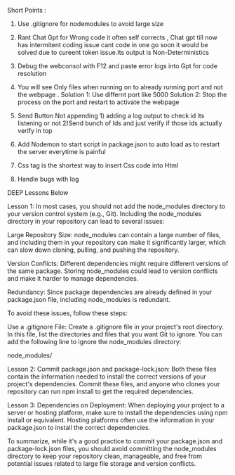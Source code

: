 Short Points :

1. Use .gitignore for nodemodules to avoid large size 
2. Rant Chat Gpt for Wrong code it often self corrects , Chat gpt till now has intermitent coding issue cant code in one go soon it would be solved due to cureent token issue.Its output is Non-Deterministics 
3. Debug the webconsol with F12 and paste  error logs into Gpt for code resolution
4. You will see Only files when running on to already running port and not the webpage .
Solution 1: Use differnt port like 5000
Solution 2: Stop the process on the port and restart to activate the webpage 
5. Send Button Not appending 1) adding a log output to check id its listening or not 
                             2)Send bunch of Ids and just verify if those ids actually verify in top 

 6. Add Nodemon to start script in package.json to auto load as to restart the server everytime is painful
 7. Css tag is the shortest way to insert Css code into Html 
 8. Handle bugs with log 
 




DEEP Lessons Below 


Lesson 1:
In most cases, you should not add the node_modules directory to your version control system (e.g., Git). Including the node_modules directory in your repository can lead to several issues:

Large Repository Size: node_modules can contain a large number of files, and including them in your repository can make it significantly larger, which can slow down cloning, pulling, and pushing the repository.

Version Conflicts: Different dependencies might require different versions of the same package. Storing node_modules could lead to version conflicts and make it harder to manage dependencies.

Redundancy: Since package dependencies are already defined in your package.json file, including node_modules is redundant.

To avoid these issues, follow these steps:

Use a .gitignore File: Create a .gitignore file in your project's root directory. In this file, list the directories and files that you want Git to ignore. You can add the following line to ignore the node_modules directory:

node_modules/

Lesson 2:
Commit package.json and package-lock.json: Both these files contain the information needed to install the correct versions of your project's dependencies. Commit these files, and anyone who clones your repository can run npm install to get the required dependencies.

Lesson 3:
Dependencies on Deployment: When deploying your project to a server or hosting platform, make sure to install the dependencies using npm install or equivalent. Hosting platforms often use the information in your package.json to install the correct dependencies.

To summarize, while it's a good practice to commit your package.json and package-lock.json files, you should avoid committing the node_modules directory to keep your repository clean, manageable, and free from potential issues related to large file storage and version conflicts.